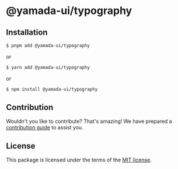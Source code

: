 # @yamada-ui/typography

## Installation

```sh
$ pnpm add @yamada-ui/typography
```

or

```sh
$ yarn add @yamada-ui/typography
```

or

```sh
$ npm install @yamada-ui/typography
```

## Contribution

Wouldn't you like to contribute? That's amazing! We have prepared a [contribution guide](https://github.com/yamada-ui/yamada-ui/blob/main/CONTRIBUTING.md) to assist you.

## License

This package is licensed under the terms of the
[MIT license](https://github.com/yamada-ui/yamada-ui/blob/main/LICENSE).
